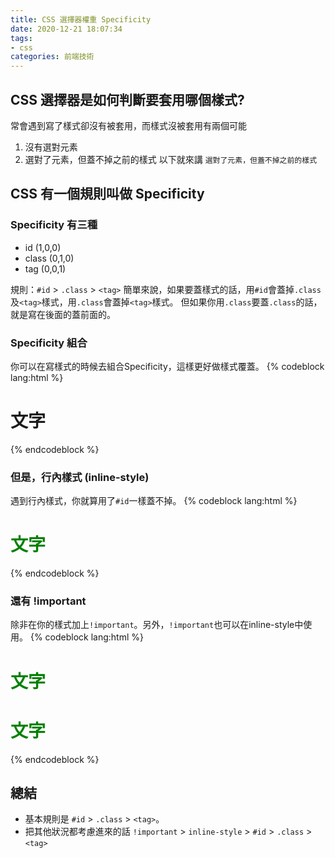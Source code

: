 ```yaml
---
title: CSS 選擇器權重 Specificity
date: 2020-12-21 18:07:34
tags:
- css
categories: 前端技術
---
```


## CSS 選擇器是如何判斷要套用哪個樣式?
常會遇到寫了樣式卻沒有被套用，而樣式沒被套用有兩個可能
1. 沒有選對元素
2. 選對了元素，但蓋不掉之前的樣式
以下就來講 `選對了元素，但蓋不掉之前的樣式`

<!-- more -->

## CSS 有一個規則叫做 Specificity
### Specificity 有三種
* id (1,0,0)
* class (0,1,0)
* tag (0,0,1)

規則：`#id` > `.class` > `<tag>`
簡單來說，如果要蓋樣式的話，用`#id`會蓋掉`.class`及`<tag>`樣式，用`.class`會蓋掉`<tag>`樣式。
但如果你用`.class`要蓋`.class`的話，就是寫在後面的蓋前面的。

### Specificity 組合
你可以在寫樣式的時候去組合Specificity，這樣更好做樣式覆蓋。
{% codeblock lang:html %}
<!-- CSS的部分 -->
<style>
  <!-- h1=(0,0,1) -->
  h1{
   color:black;
  }

  <!-- .text=(0,1,0) -->
  .text{
   color:blue;
  }

  <!-- h1.red=(0,1,1)  -->
  h1.red{
   color:red;
  }
</style>

<!-- HTML的部分，H1的文字呈現為color:red; -->
<h1 class="text red">文字</h1>
{% endcodeblock %}

### 但是，行內樣式 (inline-style)
遇到行內樣式，你就算用了`#id`一樣蓋不掉。
{% codeblock lang:html %}
<!-- CSS的部分 -->
<style>
  <!-- h1=(0,0,1) -->
  h1{
   color:black;
  }

  <!-- .text=(0,1,0) -->
  .text{
   color:blue;
  }

  <!-- #title=(1,0,0) -->
  #title{
   color:yellow;
  }

  <!-- h1.red=(0,1,1)  -->
  h1.red{
   color:red;
  }
</style>

<!-- HTML的部分，H1的文字呈現為color:green; -->
<h1 id="title" class="text red" style="color:green;">文字</h1>
{% endcodeblock %}

### 還有 !important
除非在你的樣式加上`!important`。另外，`!important`也可以在inline-style中使用。
{% codeblock lang:html %}
<!-- CSS的部分 -->
<style>
  <!-- h1=(0,0,1) -->
  h1{
   color:black;
  }

  <!-- .text=(0,1,0) -->
  .text{
   color:blue;
  }

  <!-- #title=(1,0,0) -->
  #title{
   color:yellow !important;
  }

  <!-- h1.red=(0,1,1)  -->
  h1.red{
   color:red;
  }
</style>

<!-- HTML的部分，H1的文字呈現為color:yellow; -->
<h1 id="title" class="text red" style="color:green;">文字</h1>

<!-- HTML的部分，H1的文字呈現為color:green; -->
<h1 id="title" class="text red" style="color:green !important;">文字</h1>
{% endcodeblock %}

## 總結
* 基本規則是 `#id` > `.class` > `<tag>`。
* 把其他狀況都考慮進來的話 `!important` > `inline-style` > `#id` > `.class` > `<tag>`

